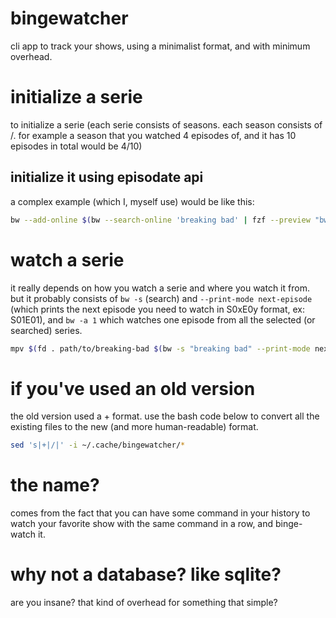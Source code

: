 # bingewatcher
cli app to track your shows, using a minimalist format, and with minimum overhead.

# initialize a serie
to initialize a serie (each serie consists of
seasons. each season consists of <watched>/<total>. for example a season that
you watched 4 episodes of, and it has 10 episodes in total would be 4/10)

## initialize it using episodate api
a complex example (which I, myself use) would be like this:

```bash
bw --add-online $(bw --search-online 'breaking bad' | fzf --preview "bw --detail-online {}")
```

# watch a serie
it really depends on how you watch a serie and where you watch it from. but it
probably consists of `bw -s` (search) and `--print-mode next-episode` (which
prints the next episode you need to watch in S0xE0y format, ex: S01E01), and
`bw -a 1` which watches one episode from all the selected (or searched) series.

```bash
mpv $(fd . path/to/breaking-bad $(bw -s "breaking bad" --print-mode next-episode)) && bw -s "breaking bad" -a 1
```

# if you've used an old version
the old version used a <watched>+<total> format. use the bash code below to
convert all the existing files to the new (and more human-readable) format.
```bash
sed 's|+|/|' -i ~/.cache/bingewatcher/*
```

# the name?
comes from the fact that you can have some command in your history to watch your
favorite show with the same command in a row, and binge-watch it.

# why not a database? like sqlite?
are you insane? that kind of overhead for something that simple?
